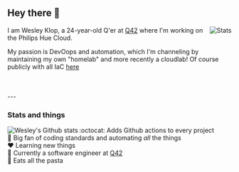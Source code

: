 ## Hey there :wave:

<div style="margin-bottom: 50px">
<img align="right" src="https://github-readme-stats.vercel.app/api/top-langs/?username=WesleyKlop&theme=dark" alt="Stats" />

I am Wesley Klop, a 24-year-old Q'er at [Q42] where I'm working on the Philips Hue Cloud.

My passion is DevOops and automation, which I'm channeling by maintaining my own "homelab" and more recently a cloudlab! Of course publicly with all IaC [here](github.com/WesleyKlop/infrastructure)
</div>
<!--My own website can be found at [wesley.io] -->
---

<div>
    
### Stats and things

<img align="left" src="https://github-readme-stats.vercel.app/api?username=WesleyKlop&show_icons=true&count_private=true&theme=dark" alt="Wesley's Github stats" />

:octocat: Adds Github actions to every project  
:lipstick: Big fan of coding standards and automating _all_ the things  
:heart: Learning new things  
:necktie: Currently a software engineer at [Q42]  
:spaghetti: Eats all the pasta

</div>

[lab]: https://github.com/wesleyklop/infrastructure
[hogeschool leiden]: https://hsleiden.nl
[laravel]: https://laravel.com
[vue]: https://vuejs.org
[wesley.io]: https://wesley.io
[Q42]: https://q42.com

